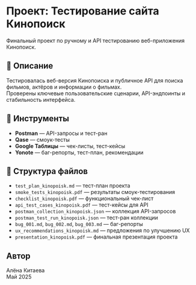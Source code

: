 # Проект: Тестирование сайта Кинопоиск

Финальный проект по ручному и API тестированию веб-приложения Кинопоиск.

## 📌 Описание
Тестировалась веб-версия Кинопоиска и публичное API для поиска фильмов, актёров и информации о фильмах.  
Проверены ключевые пользовательские сценарии, API-эндпоинты и стабильность интерфейса.

## 🧰 Инструменты
- **Postman** — API-запросы и тест-ран  
- **Qase** — смоук-тесты  
- **Google Таблицы** — чек-листы, тест-кейсы  
- **Yonote** — баг-репорты, тест-план, рекомендации

## 📁 Структура файлов

- `test_plan_kinopoisk.md` — тест-план проекта
- `smoke_tests_kinopoisk.pdf` — результаты смоук-тестирования
- `checklist_kinopoisk.pdf` — функциональный чек-лист  
- `api_test_cases_kinopoisk.pdf` — тест-кейсы для API  
- `postman_collection_kinopoisk.json` — коллекция API-запросов  
- `postman_test_run_kinopoisk.json` — тест-ран коллекции  
- `bug_001.md`, `bug_002.md`, `bug_003.md` — баг-репорты    
- `ux_recommendations_kinopoisk.md` — предложения по улучшению UX  
- `presentation_kinopoisk.pdf` — финальная презентация проекта


## Автор
Алёна Китаева  
Май 2025
